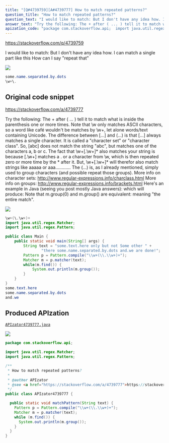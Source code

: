 ```yaml
---
title: "[Q#4739759][A#4739777] How to match repeated patterns?"
question_title: "How to match repeated patterns?"
question_text: "I would like to match: But I don't have any idea how. I can match a single  part like this How can I say \"repeat that\""
answer_text: "Try the following: The + after ( ... ) tell it to match what is inside the parenthesis one or more times. Note that \\w only matches ASCII characters, so a word like café wouldn't be matches by \\w+, let alone words/text containing Unicode. The difference between [...] and (...) is that [...] always matches a single character. It is called a \"character set\" or \"character class\". So, [abc] does not match the string \"abc\", but matches one of the characters a, b or c. The fact that \\w+[\\.\\w+]* also matches your string is because [\\.\\w+] matches a . or a character from \\w, which is then repeated zero or more time by the * after it. But, \\w+[\\.\\w+]* will therefor also match strings like aaaaa or aaa............ The (...) is, as I already mentioned, simply used to group characters (and possible repeat those groups). More info on character sets: http://www.regular-expressions.info/charclass.html More info on groups: http://www.regular-expressions.info/brackets.html Here's an example in Java (seeing you post mostly Java answers): which will produce: Note that m.group(0) and m.group() are equivalent: meaning \"the entire match\"."
apization_code: "package com.stackoverflow.api;  import java.util.regex.Matcher; import java.util.regex.Pattern;  /**  * How to match repeated patterns?  *  * @author APIzator  * @see <a href=\"https://stackoverflow.com/a/4739777\">https://stackoverflow.com/a/4739777</a>  */ public class APIzator4739777 {    public static void matchPattern(String text) {     Pattern p = Pattern.compile(\"\\\\w+(\\\\.\\\\w+)+\");     Matcher m = p.matcher(text);     while (m.find()) {       System.out.println(m.group());     }   } }"
---
```


https://stackoverflow.com/q/4739759

I would like to match:
But I don&#x27;t have any idea how.
I can match a single  part like this
How can I say &quot;repeat that&quot;


<div class="code-logo"><img src="/stackoverflow.png" /></div>

```java
some.name.separated.by.dots
\w+\.
```


## Original code snippet

https://stackoverflow.com/a/4739777

Try the following:
The + after ( ... ) tell it to match what is inside the parenthesis one or more times.
Note that \w only matches ASCII characters, so a word like café wouldn&#x27;t be matches by \w+, let alone words/text containing Unicode.
The difference between [...] and (...) is that [...] always matches a single character. It is called a &quot;character set&quot; or &quot;character class&quot;. So, [abc] does not match the string &quot;abc&quot;, but matches one of the characters a, b or c.
The fact that \w+[\.\w+]* also matches your string is because [\.\w+] matches a . or a character from \w, which is then repeated zero or more time by the * after it. But, \w+[\.\w+]* will therefor also match strings like aaaaa or aaa............
The (...) is, as I already mentioned, simply used to group characters (and possible repeat those groups).
More info on character sets: http://www.regular-expressions.info/charclass.html
More info on groups: http://www.regular-expressions.info/brackets.html
Here&#x27;s an example in Java (seeing you post mostly Java answers):
which will produce:
Note that m.group(0) and m.group() are equivalent: meaning &quot;the entire match&quot;.

<div class="code-logo"><img src="/stackoverflow.png" /></div>

```java
\w+(\.\w+)+
import java.util.regex.Matcher;
import java.util.regex.Pattern;

public class Main {
    public static void main(String[] args) {
        String text = "some.text.here only but not Some other " + 
                "there some.name.separated.by.dots and.we are done!";
        Pattern p = Pattern.compile("\\w+(\\.\\w+)+");
        Matcher m = p.matcher(text);
        while(m.find()) {
            System.out.println(m.group());
        }
    }
}
some.text.here
some.name.separated.by.dots
and.we
```

## Produced APIzation

[`APIzator4739777.java`](https://github.com/blind-papers/apization-temp-data/raw/main/search/APIzator4739777.java)

<div class="code-logo"><img src="/apizator.png" /></div>

```java
package com.stackoverflow.api;

import java.util.regex.Matcher;
import java.util.regex.Pattern;

/**
 * How to match repeated patterns?
 *
 * @author APIzator
 * @see <a href="https://stackoverflow.com/a/4739777">https://stackoverflow.com/a/4739777</a>
 */
public class APIzator4739777 {

  public static void matchPattern(String text) {
    Pattern p = Pattern.compile("\\w+(\\.\\w+)+");
    Matcher m = p.matcher(text);
    while (m.find()) {
      System.out.println(m.group());
    }
  }
}

```